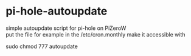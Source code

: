 # pi-hole-autoupdate
simple autoupdate script for pi-hole on PiZeroW  
put the file for example in the /etc/cron.monthly
make it accessible with  

sudo chmod 777 autoupdate
